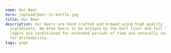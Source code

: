 ```yaml
---
name: Our Beer
hero: /upload/beer-in-kettle.jpg
title: Our Beer
description: Our beers are hand crafted and brewed using high quality
  ingredients. We brew beers to be enjoyed by the half liter and full liter. Our
  lagers are conditioned for extended periods of time and naturally carbonated
  for drinkability.
tags: page
---
```


